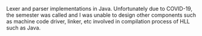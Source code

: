 Lexer and parser implementations in Java. Unfortunately due to COVID-19, the semester was called and I was unable to design other components such as machine code driver, linker, etc involved in compilation process of HLL such as Java.
